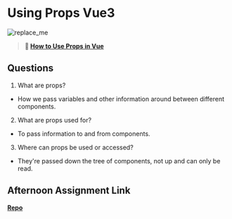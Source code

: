 # Using Props Vue3

![replace_me](https://codeworks.blob.core.windows.net/public/assets/img/illustrations/placeholder.svg)

> **📖 [How to Use Props in Vue](https://codeworksacademy.com/fs-student-guide/resources/wk6/02-Props)**

## Questions

1. What are props?

-  How we pass variables and other information around between different components.

2. What are props used for?

- To pass information to and from components.

3. Where can props be used or accessed?

- They're passed down the tree of components, not up and can only be read.

## Afternoon Assignment Link

**[Repo](https://github.com/samwgit/revued-gifted)**